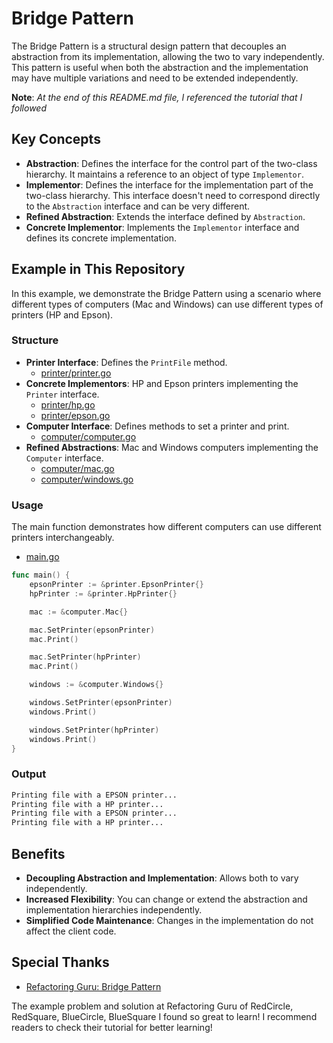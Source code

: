# Bridge Pattern

The Bridge Pattern is a structural design pattern that decouples an abstraction from its implementation, allowing the two to vary independently. This pattern is useful when both the abstraction and the implementation may have multiple variations and need to be extended independently.

**Note**: <i>At the end of this README.md file, I referenced the tutorial that I followed</i>

## Key Concepts

- **Abstraction**: Defines the interface for the control part of the two-class hierarchy. It maintains a reference to an object of type `Implementor`.
- **Implementor**: Defines the interface for the implementation part of the two-class hierarchy. This interface doesn't need to correspond directly to the `Abstraction` interface and can be very different.
- **Refined Abstraction**: Extends the interface defined by `Abstraction`.
- **Concrete Implementor**: Implements the `Implementor` interface and defines its concrete implementation.

## Example in This Repository

In this example, we demonstrate the Bridge Pattern using a scenario where different types of computers (Mac and Windows) can use different types of printers (HP and Epson).

### Structure

- **Printer Interface**: Defines the `PrintFile` method.
  - [printer/printer.go](printer/printer.go)
- **Concrete Implementors**: HP and Epson printers implementing the `Printer` interface.
  - [printer/hp.go](printer/hp.go)
  - [printer/epson.go](printer/epson.go)
- **Computer Interface**: Defines methods to set a printer and print.
  - [computer/computer.go](computer/computer.go)
- **Refined Abstractions**: Mac and Windows computers implementing the `Computer` interface.
  - [computer/mac.go](computer/mac.go)
  - [computer/windows.go](computer/windows.go)

### Usage

The main function demonstrates how different computers can use different printers interchangeably.

- [main.go](main.go)

```go
func main() {
    epsonPrinter := &printer.EpsonPrinter{}
    hpPrinter := &printer.HpPrinter{}

    mac := &computer.Mac{}

    mac.SetPrinter(epsonPrinter)
    mac.Print()

    mac.SetPrinter(hpPrinter)
    mac.Print()

    windows := &computer.Windows{}

    windows.SetPrinter(epsonPrinter)
    windows.Print()

    windows.SetPrinter(hpPrinter)
    windows.Print()
}
```

### Output

```bash
Printing file with a EPSON printer...
Printing file with a HP printer...
Printing file with a EPSON printer...
Printing file with a HP printer...
```

## Benefits

- **Decoupling Abstraction and Implementation**: Allows both to vary independently.
- **Increased Flexibility**: You can change or extend the abstraction and implementation hierarchies independently.
- **Simplified Code Maintenance**: Changes in the implementation do not affect the client code.

## Special Thanks

- [Refactoring Guru: Bridge Pattern](https://refactoring.guru/design-patterns/bridge)

The example problem and solution at Refactoring Guru of RedCircle, RedSquare, BlueCircle, BlueSquare I found so great to learn! I recommend readers to check their tutorial for better learning!

